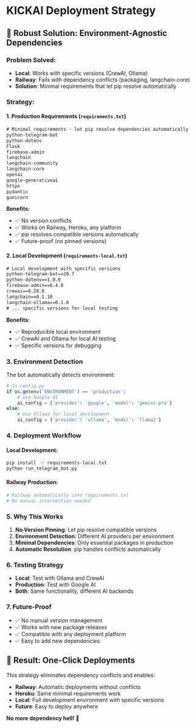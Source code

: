 # KICKAI Deployment Strategy

## 🎯 **Robust Solution: Environment-Agnostic Dependencies**

### **Problem Solved:**
- **Local**: Works with specific versions (CrewAI, Ollama)
- **Railway**: Fails with dependency conflicts (packaging, langchain-core)
- **Solution**: Minimal requirements that let pip resolve automatically

### **Strategy:**

#### **1. Production Requirements (`requirements.txt`)**
```txt
# Minimal requirements - let pip resolve dependencies automatically
python-telegram-bot
python-dotenv
Flask
firebase-admin
langchain
langchain-community
langchain-core
openai
google-generativeai
httpx
pydantic
gunicorn
```

**Benefits:**
- ✅ No version conflicts
- ✅ Works on Railway, Heroku, any platform
- ✅ pip resolves compatible versions automatically
- ✅ Future-proof (no pinned versions)

#### **2. Local Development (`requirements-local.txt`)**
```txt
# Local development with specific versions
python-telegram-bot==20.7
python-dotenv==1.0.0
firebase-admin==6.4.0
crewai==0.28.8
langchain==0.1.10
langchain-ollama==0.1.0
# ... specific versions for local testing
```

**Benefits:**
- ✅ Reproducible local environment
- ✅ CrewAI and Ollama for local AI testing
- ✅ Specific versions for debugging

### **3. Environment Detection**

The bot automatically detects environment:
```python
# In config.py
if os.getenv('ENVIRONMENT') == 'production':
    # Use Google AI
    ai_config = {'provider': 'google', 'model': 'gemini-pro'}
else:
    # Use Ollama for local development
    ai_config = {'provider': 'ollama', 'model': 'llama2'}
```

### **4. Deployment Workflow**

#### **Local Development:**
```bash
pip install -r requirements-local.txt
python run_telegram_bot.py
```

#### **Railway Production:**
```bash
# Railway automatically uses requirements.txt
# No manual intervention needed
```

### **5. Why This Works**

1. **No Version Pinning**: Let pip resolve compatible versions
2. **Environment Detection**: Different AI providers per environment
3. **Minimal Dependencies**: Only essential packages in production
4. **Automatic Resolution**: pip handles conflicts automatically

### **6. Testing Strategy**

- **Local**: Test with Ollama and CrewAI
- **Production**: Test with Google AI
- **Both**: Same functionality, different AI backends

### **7. Future-Proof**

- ✅ No manual version management
- ✅ Works with new package releases
- ✅ Compatible with any deployment platform
- ✅ Easy to add new dependencies

## 🚀 **Result: One-Click Deployments**

This strategy eliminates dependency conflicts and enables:
- **Railway**: Automatic deployments without conflicts
- **Heroku**: Same minimal requirements work
- **Local**: Full development environment with specific versions
- **Future**: Easy to deploy anywhere

**No more dependency hell!** 🎉 